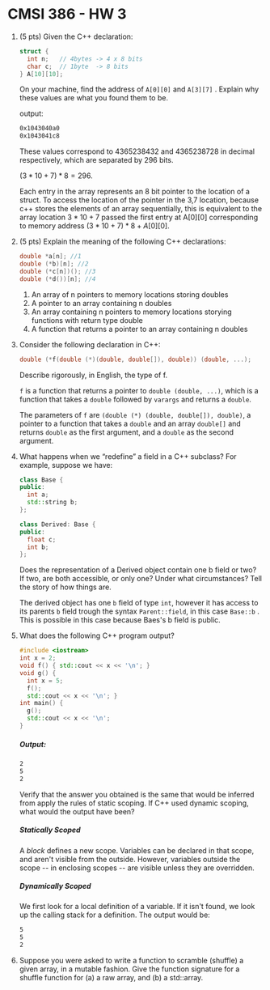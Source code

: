 # CMSI 386 - HW 3

1. (5 pts) Given the C++ declaration:

   ```c++
   struct {
     int n;   // 4bytes -> 4 x 8 bits
     char c;  // 1byte  -> 8 bits
   } A[10][10];
   ```

   On your machine, find the address of `A[0][0]`  and `A[3][7]` . Explain why these values are what you found them to be.

   output:

   ```sh
   0x1043040a0
   0x1043041c8
   ```

   These values correspond to 4365238432 and 4365238728 in decimal respectively, which are separated by 296 bits.

   $(3 * 10  + 7) * 8 = 296$.

   Each entry in the array represents an 8 bit pointer to the location of a struct. To access the location of the pointer in the 3,7 location, because c++ stores the elements of an array sequentially, this is equivalent to the array location $3*10+7$ passed the first entry at A\[0][0] corresponding to memory address  $(3 * 10  + 7) * 8 + A[0][0]$.

2. (5 pts) Explain the meaning of the following C++ declarations:

   ```c++
   double *a[n]; //1
   double (*b)[n]; //2
   double (*c[n])(); //3
   double (*d())[n]; //4
   ```
   1. An array of n pointers to memory locations storing doubles
   2. A pointer to an array containing n doubles
   3. An array containing n pointers to memory locations storying functions with return type double
   4. A function that returns a pointer to an array containing n doubles

3. Consider the following declaration in C++:

   ```c++
   double (*f(double (*)(double, double[]), double)) (double, ...);
   ```

   Describe rigorously, in English, the type of f.

   `f` is a function that returns a pointer to `double (double, ...)`, which is a function that takes a `double` followed by `varargs` and returns a `double`.

   The parameters of `f` are `(double (*) (double, double[]), double)`, a pointer to a function that takes a `double` and an array `double[]` and returns `double` as the first argument, and a `double` as the second argument.

4. What happens when we “redefine” a field in a C++ subclass? For example, suppose we have:

   ```c++
   class Base {
   public:
     int a;
     std::string b;
   };

   class Derived: Base {
   public:
     float c;
     int b;
   };
   ```

   Does the representation of a Derived object contain one b field or two? If two, are both accessible, or only one? Under what circumstances? Tell the story of how things are.

   The derived object has one `b` field of type `int`, however it has access to its parents `b` field trough the syntax `Parent::field`, in this case `Base::b` . This is possible in this case because Baes's b field is public.

5. What does the following C++ program output?

   ```c++
   #include <iostream>
   int x = 2;
   void f() { std::cout << x << '\n'; }
   void g() { 
     int x = 5; 
     f(); 
     std::cout << x << '\n'; }
   int main() {
     g();
     std::cout << x << '\n';
   }
   ```

   ##### Output:

   ```sh
   2
   5
   2
   ```

   Verify that the answer you obtained is the same that would be inferred from apply the rules of static scoping. If C++ used dynamic scoping, what would the output have been?

   ##### Statically Scoped

   A *block* defines a new scope. Variables can be declared in that scope, and aren't visible from the outside. However, variables outside the scope -- in enclosing scopes -- are visible unless they are overridden.

   ##### Dynamically Scoped

   We first look for a local definition of a variable. If it isn't found, we look up the calling stack for a definition. The output would be:

   ```sh
   5
   5
   2
   ```

6. Suppose you were asked to write a function to scramble (shuffle) a given array, in a mutable fashion. Give the function signature for a shuffle function for (a) a raw array, and (b) a std::array.

   ​

